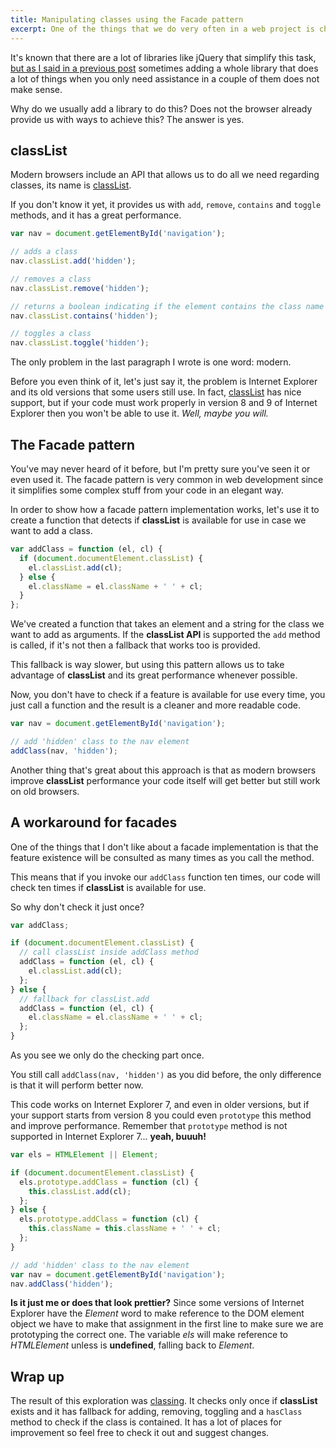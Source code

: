 ```yaml
---
title: Manipulating classes using the Facade pattern
excerpt: One of the things that we do very often in a web project is change the class attribute on HTML elements. There are millions of ways of doing this. Here is the one I developed using the Facade pattern as a start point.
---
```


It's known that there are a lot of libraries like jQuery that simplify this task, [but as I said in a previous post](/2014/05/stop-the-jquery-abuse) sometimes adding a whole library that does a lot of things when you only need assistance in a couple of them does not make sense.

Why do we usually add a library to do this? Does not the browser already provide us with ways to achieve this? The answer is yes.

## classList

Modern browsers include an API that allows us to do all we need regarding classes, its name is [classList](//developer.mozilla.org/en-US/docs/Web/API/Element.classList).

If you don't know it yet, it provides us with `add`, `remove`, `contains` and `toggle` methods, and it has a great performance.

```js
var nav = document.getElementById('navigation');

// adds a class
nav.classList.add('hidden');

// removes a class
nav.classList.remove('hidden');

// returns a boolean indicating if the element contains the class name
nav.classList.contains('hidden');

// toggles a class
nav.classList.toggle('hidden');
```

The only problem in the last paragraph I wrote is one word: modern.

Before you even think of it, let's just say it, the problem is Internet Explorer and its old versions that some users still use. In fact, [classList](//caniuse.com/classlist) has nice support, but if your code must work properly in version 8 and 9 of Internet Explorer then you won't be able to use it. _Well, maybe you will._

## The Facade pattern

You've may never heard of it before, but I'm pretty sure you've seen it or even used it. The facade pattern is very common in web development since it simplifies some complex stuff from your code in an elegant way.

In order to show how a facade pattern implementation works, let's use it to create a function that detects if **classList** is available for use in case we want to add a class.

```js
var addClass = function (el, cl) {
  if (document.documentElement.classList) {
    el.classList.add(cl);
  } else {
    el.className = el.className + ' ' + cl;
  }
};
```

We've created a function that takes an element and a string for the class we want to add as arguments. If the **classList API** is supported the `add` method is called, if it's not then a fallback that works too is provided.

This fallback is way slower, but using this pattern allows us to take advantage of **classList** and its great performance whenever possible.

Now, you don't have to check if a feature is available for use every time, you just call a function and the result is a cleaner and more readable code.

```js
var nav = document.getElementById('navigation');

// add 'hidden' class to the nav element
addClass(nav, 'hidden');
```

Another thing that's great about this approach is that as modern browsers improve **classList** performance your code itself will get better but still work on old browsers.

## A workaround for facades

One of the things that I don't like about a facade implementation is that the feature existence will be consulted as many times as you call the method.

This means that if you invoke our `addClass` function ten times, our code will check ten times if **classList** is available for use.

So why don't check it just once?

```js
var addClass;

if (document.documentElement.classList) {
  // call classList inside addClass method
  addClass = function (el, cl) {
    el.classList.add(cl);
  };
} else {
  // fallback for classList.add
  addClass = function (el, cl) {
    el.className = el.className + ' ' + cl;
  };
}
```

As you see we only do the checking part once.

You still call `addClass(nav, 'hidden')` as you did before, the only difference is that it will perform better now.

This code works on Internet Explorer 7, and even in older versions, but if your support starts from version 8 you could even `prototype` this method and improve performance. Remember that `prototype` method is not supported in Internet Explorer 7... **yeah, buuuh!**

```js
var els = HTMLElement || Element;

if (document.documentElement.classList) {
  els.prototype.addClass = function (cl) {
    this.classList.add(cl);
  };
} else {
  els.prototype.addClass = function (cl) {
    this.className = this.className + ' ' + cl;
  };
}

// add 'hidden' class to the nav element
var nav = document.getElementById('navigation');
nav.addClass('hidden');
```

**Is it just me or does that look prettier?** Since some versions of Internet Explorer have the _Element_ word to make reference to the DOM element object we have to make that assignment in the first line to make sure we are prototyping the correct one. The variable _els_ will make reference to _HTMLElement_ unless is **undefined**, falling back to _Element_.

## Wrap up

The result of this exploration was [classing](//github.com/jeremenichelli/classing). It checks only once if **classList** exists and it has fallback for adding, removing, toggling and a `hasClass` method to check if the class is contained. It has a lot of places for improvement so feel free to check it out and suggest changes.
